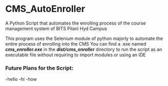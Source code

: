 # CMS_AutoEnroller
A Python Script that automates the enrolling process of the course management system of BITS Pilani Hyd Campus

This program uses the Selenium module of python majorly to automate the entire process of enrolling into the CMS
You can find a .exe named ***cms_enroller.exe*** in the ***dist/cms_enroller*** directory to run the script as an executable file without requiring to import modules or using an IDE

### Future Plans for the Script:
-hello
-hi
-how
